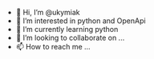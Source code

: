 - 👋 Hi, I’m @ukymiak
- 👀 I’m interested in python and OpenApi 
- 🌱 I’m currently learning python 
- 💞️ I’m looking to collaborate on ...
- 📫 How to reach me ...

<!---
ukymiak/ukymiak is a ✨ special ✨ repository because its `README.md` (this file) appears on your GitHub profile.
You can click the Preview link to take a look at your changes.
--->
